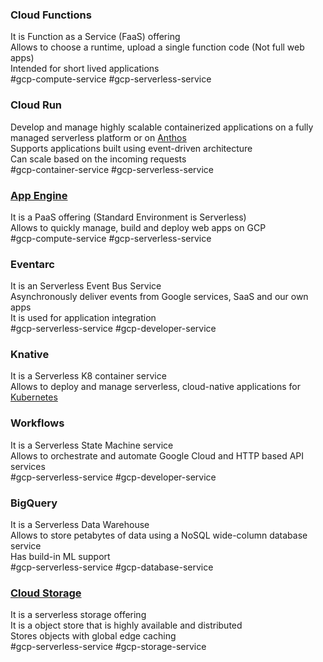 ### Cloud Functions

It is Function as a Service (FaaS) offering  
Allows to choose a runtime, upload a single function code (Not full web apps)  
Intended for short lived applications  
#gcp-compute-service  #gcp-serverless-service

### Cloud Run

Develop and manage highly scalable containerized applications on a fully managed serverless platform or on [Anthos](../GCP%20Hybrid%20Cloud%20Services/Anthos.md)  
Supports applications built using event-driven architecture  
Can scale based on the incoming requests  
#gcp-container-service  #gcp-serverless-service 

### [App Engine](../GCP%20Compute%20Services/App%20Engine.md)

It is a PaaS offering (Standard Environment is Serverless)  
Allows to quickly manage, build and deploy web apps on GCP  
#gcp-compute-service #gcp-serverless-service 

### Eventarc

It is an Serverless Event Bus Service  
Asynchronously deliver events from Google services, SaaS and our own apps  
It is used for application integration  
#gcp-serverless-service #gcp-developer-service 

### Knative

It is a Serverless K8 container service  
Allows to deploy and manage serverless, cloud-native applications for [Kubernetes](../../../Tools%20&%20Services/Kubernetes/Kubernetes.md)

### Workflows

It is a Serverless State Machine service  
Allows to orchestrate and automate Google Cloud and HTTP based API services  
#gcp-serverless-service #gcp-developer-service 

### BigQuery

It is a Serverless Data Warehouse  
Allows to store petabytes of data using a NoSQL wide-column database service  
Has build-in ML support  
#gcp-serverless-service #gcp-database-service

### [Cloud Storage](../GCP%20Storage%20Services/Cloud%20Storage.md)

It is a serverless storage offering  
It is a object store that is highly available and distributed  
Stores objects with global edge caching  
#gcp-serverless-service #gcp-storage-service

